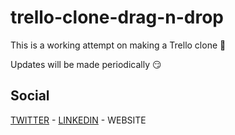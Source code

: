 # trello-clone-drag-n-drop

This is a working attempt on making a Trello clone 🥇

Updates will be made periodically 😏

## Social

 [TWITTER](https://twitter.com/AntonySanders_) - [LINKEDIN](https://www.linkedin.com/in/antonysanders/) - WEBSITE
